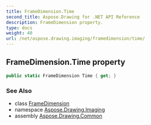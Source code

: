 ```yaml
---
title: FrameDimension.Time
second_title: Aspose.Drawing for .NET API Reference
description: FrameDimension property. 
type: docs
weight: 40
url: /net/aspose.drawing.imaging/framedimension/time/
---
```

## FrameDimension.Time property

```csharp
public static FrameDimension Time { get; }
```

### See Also

* class [FrameDimension](../)
* namespace [Aspose.Drawing.Imaging](../../framedimension/)
* assembly [Aspose.Drawing.Common](../../../)


